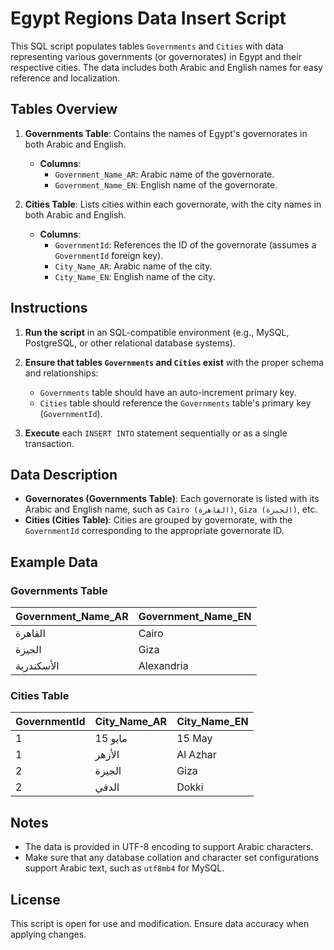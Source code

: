 # Egypt Regions Data Insert Script

This SQL script populates tables `Governments` and `Cities` with data representing various governments (or governorates) in Egypt and their respective cities. The data includes both Arabic and English names for easy reference and localization.

## Tables Overview

1. **Governments Table**: Contains the names of Egypt's governorates in both Arabic and English.
   - **Columns**:
     - `Government_Name_AR`: Arabic name of the governorate.
     - `Government_Name_EN`: English name of the governorate.

2. **Cities Table**: Lists cities within each governorate, with the city names in both Arabic and English.
   - **Columns**:
     - `GovernmentId`: References the ID of the governorate (assumes a `GovernmentId` foreign key).
     - `City_Name_AR`: Arabic name of the city.
     - `City_Name_EN`: English name of the city.

## Instructions

1. **Run the script** in an SQL-compatible environment (e.g., MySQL, PostgreSQL, or other relational database systems).
2. **Ensure that tables `Governments` and `Cities` exist** with the proper schema and relationships:
   - `Governments` table should have an auto-increment primary key.
   - `Cities` table should reference the `Governments` table's primary key (`GovernmentId`).
   
3. **Execute** each `INSERT INTO` statement sequentially or as a single transaction.

## Data Description

- **Governorates (Governments Table)**: Each governorate is listed with its Arabic and English name, such as `Cairo (القاهرة)`, `Giza (الجيزة)`, etc.
- **Cities (Cities Table)**: Cities are grouped by governorate, with the `GovernmentId` corresponding to the appropriate governorate ID.

## Example Data

### Governments Table

| Government_Name_AR | Government_Name_EN |
|--------------------|--------------------|
| القاهرة            | Cairo              |
| الجيزة             | Giza               |
| الأسكندرية         | Alexandria         |

### Cities Table

| GovernmentId | City_Name_AR   | City_Name_EN     |
|--------------|----------------|------------------|
| 1            | 15 مايو         | 15 May           |
| 1            | الأزهر         | Al Azhar         |
| 2            | الجيزة         | Giza             |
| 2            | الدقي         | Dokki            |

## Notes

- The data is provided in UTF-8 encoding to support Arabic characters.
- Make sure that any database collation and character set configurations support Arabic text, such as `utf8mb4` for MySQL.

## License

This script is open for use and modification. Ensure data accuracy when applying changes.
